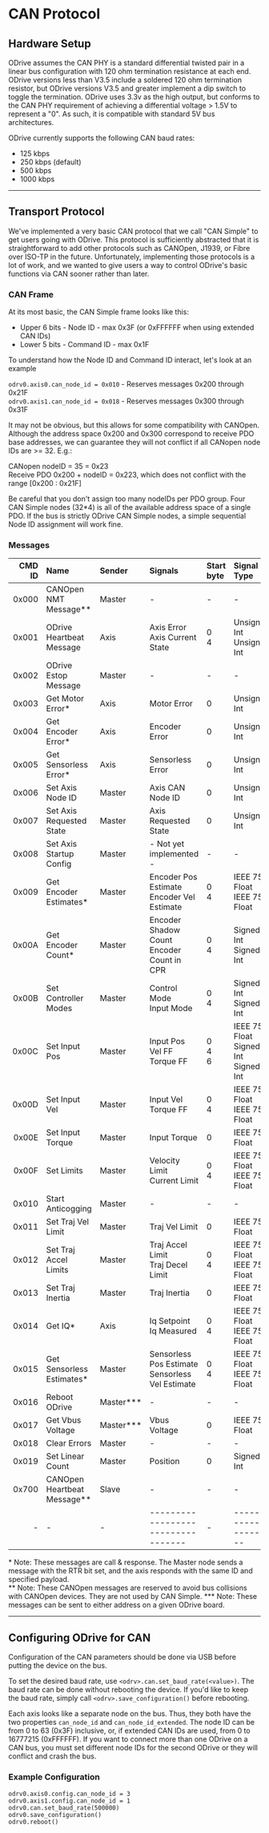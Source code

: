 # CAN Protocol

## Hardware Setup
ODrive assumes the CAN PHY is a standard differential twisted pair in a linear bus configuration with 120 ohm termination resistance at each end. ODrive versions less than V3.5 include a soldered 120 ohm termination resistor, but ODrive versions V3.5 and greater implement a dip switch to toggle the termination.  ODrive uses 3.3v as the high output, but conforms to the CAN PHY requirement of achieving a differential voltage > 1.5V to represent a "0".  As such, it is compatible with standard 5V bus architectures.

ODrive currently supports the following CAN baud rates:
* 125 kbps
* 250 kbps (default)
* 500 kbps
* 1000 kbps

---
## Transport Protocol
We've implemented a very basic CAN protocol that we call "CAN Simple" to get users going with ODrive.  This protocol is sufficiently abstracted that it is straightforward to add other protocols such as CANOpen, J1939, or Fibre over ISO-TP in the future.  Unfortunately, implementing those protocols is a lot of work, and we wanted to give users a way to control ODrive's basic functions via CAN sooner rather than later.

### CAN Frame
At its most basic, the CAN Simple frame looks like this:

* Upper 6 bits - Node ID - max 0x3F (or 0xFFFFFF when using extended CAN IDs)
* Lower 5 bits - Command ID - max 0x1F

To understand how the Node ID and Command ID interact, let's look at an example

`odrv0.axis0.can_node_id = 0x010` - Reserves messages 0x200 through 0x21F  
`odrv0.axis1.can_node_id = 0x018` - Reserves messages 0x300 through 0x31F

It may not be obvious, but this allows for some compatibility with CANOpen.  Although the address space 0x200 and 0x300 correspond to receive PDO base addresses, we can guarantee they will not conflict if all CANopen node IDs are >= 32.  E.g.:

CANopen nodeID = 35 = 0x23  
Receive PDO 0x200 + nodeID = 0x223, which does not conflict with the range [0x200 : 0x21F]

Be careful that you don't assign too many nodeIDs per PDO group.  Four CAN Simple nodes (32*4) is all of the available address space of a single PDO.  If the bus is strictly ODrive CAN Simple nodes, a simple sequential Node ID assignment will work fine.

### Messages

CMD ID | Name | Sender | Signals | Start byte | Signal Type | Bits | Factor | Offset | Byte Order
--:    | :--  | :--  | :-- | :-- | :-- | :-- | :-- | :-- | :--
0x000 | CANOpen NMT Message\*\* | Master | - | - | - | - | - | - | -
0x001 | ODrive Heartbeat Message | Axis | Axis Error<br>Axis Current State | 0<br>4 | Unsigned Int<br>Unsigned Int | 32<br>32 | 1<br>1 | 0<br>0 | Intel<br>Intel
0x002 | ODrive Estop Message | Master | - | - | - | - | - | - | -
0x003 | Get Motor Error\* | Axis  | Motor Error | 0 | Unsigned Int | 32 | 1 | 0 | Intel
0x004 | Get Encoder Error\*  | Axis | Encoder Error | 0 | Unsigned Int | 32 | 1 | 0 | Intel
0x005 | Get Sensorless Error\* | Axis | Sensorless Error | 0 | Unsigned Int | 32 | 1 | 0 | Intel
0x006 | Set Axis Node ID | Master | Axis CAN Node ID | 0 | Unsigned Int | 32 | 1 | 0 | Intel
0x007 | Set Axis Requested State | Master | Axis Requested State | 0 | Unsigned Int | 32 | 1 | 0 | Intel
0x008 | Set Axis Startup Config | Master | - Not yet implemented - | - | - | - | - | - | -
0x009 | Get Encoder Estimates\* | Master | Encoder Pos Estimate<br>Encoder Vel Estimate | 0<br>4 | IEEE 754 Float<br>IEEE 754 Float | 32<br>32 | 1<br>1 | 0<br>0 | Intel<br>Intel
0x00A | Get Encoder Count\* | Master | Encoder Shadow Count<br>Encoder Count in CPR | 0<br>4 | Signed Int<br>Signed Int | 32<br>32 | 1<br>1 | 0<br>0 | Intel<br>Intel
0x00B | Set Controller Modes | Master | Control Mode<br>Input Mode | 0<br>4 | Signed Int<br>Signed Int | 32<br>32 | 1<br>1 | 0<br>0 | Intel<br>Intel
0x00C | Set Input Pos | Master | Input Pos<br>Vel FF<br>Torque FF | 0<br>4<br>6 | IEEE 754 Float<br>Signed Int<br>Signed Int | 32<br>16<br>16 | 1<br>0.001<br>0.001 | 0<br>0<br>0 | Intel<br>Intel<br>Intel
0x00D | Set Input Vel | Master | Input Vel<br>Torque FF | 0<br>4 | IEEE 754 Float<br>IEEE 754 Float | 32<br>32 | 1<br>1 | 0<br>0 | Intel<br>Intel
0x00E | Set Input Torque | Master | Input Torque | 0 |  IEEE 754 Float | 32 | 1 | 0 | Intel
0x00F | Set Limits | Master | Velocity Limit<br>Current Limit | 0<br>4 | IEEE 754 Float<br>IEEE 754 Float | 32<br> | 1<br>1 | 0<br>0 | Intel
0x010 | Start Anticogging | Master | - | - | - | - | - | - | -
0x011 | Set Traj Vel Limit | Master | Traj Vel Limit | 0 | IEEE 754 Float | 32 | 1 | 0 | Intel
0x012 | Set Traj Accel Limits | Master | Traj Accel Limit<br>Traj Decel Limit | 0<br>4 | IEEE 754 Float<br>IEEE 754 Float | 32<br>32 | 1<br>1 | 0<br>0 | Intel<br>Intel
0x013 | Set Traj Inertia | Master | Traj Inertia | 0 | IEEE 754 Float | 32 | 1 | 0 | Intel
0x014 | Get IQ\* | Axis | Iq Setpoint<br>Iq Measured | 0<br>4 | IEEE 754 Float<br>IEEE 754 Float | 32<br>32 | 1<br>1 | 0<br>0 | Intel<br>Intel
0x015 | Get Sensorless Estimates\* | Master | Sensorless Pos Estimate<br>Sensorless Vel Estimate | 0<br>4 | IEEE 754 Float<br>IEEE 754 Float | 32<br>32 | 1<br>1 | 0<br>0 | Intel<br>Intel
0x016 | Reboot ODrive | Master\*\*\* | - | - | - | - | - | - | -
0x017 | Get Vbus Voltage | Master\*\*\* | Vbus Voltage | 0 | IEEE 754 Float | 32 | 1 | 0 | Intel
0x018 | Clear Errors | Master | - | - | - | - | - | - | -
0x019 | Set Linear Count | Master | Position | 0 | Signed Int | 32 | 1 | 0 | Intel
0x700 | CANOpen Heartbeat Message\*\* | Slave | - | -  | - | - | - | - | -
-|-|-|----------------------------------|-|--------------------|-|-|-|_

\* Note: These messages are call & response.  The Master node sends a message with the RTR bit set, and the axis responds with the same ID and specified payload.  
\*\* Note:  These CANOpen messages are reserved to avoid bus collisions with CANOpen devices.  They are not used by CAN Simple.
\*\*\* Note:  These messages can be sent to either address on a given ODrive board.

---
## Configuring ODrive for CAN
Configuration of the CAN parameters should be done via USB before putting the device on the bus.

To set the desired baud rate, use `<odrv>.can.set_baud_rate(<value>)`.  The baud rate can be done without rebooting the device.  If you'd like to keep the baud rate, simply call `<odrv>.save_configuration()` before rebooting.

Each axis looks like a separate node on the bus. Thus, they both have the two properties `can_node_id` and `can_node_id_extended`. The node ID can be from 0 to 63 (0x3F) inclusive, or, if extended CAN IDs are used, from 0 to 16777215 (0xFFFFFF). If you want to connect more than one ODrive on a CAN bus, you must set different node IDs for the second ODrive or they will conflict and crash the bus.

### Example Configuration

```
odrv0.axis0.config.can_node_id = 3
odrv0.axis1.config.can_node_id = 1
odrv0.can.set_baud_rate(500000)
odrv0.save_configuration()
odrv0.reboot()
```
